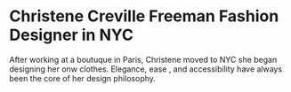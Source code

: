# Christene Creville Freeman Fashion Designer in NYC
After working at a boutuque in Paris, Christene moved to NYC she began designing her onw clothes. Elegance, ease , and accessibility have always been the core of her design philosophy.